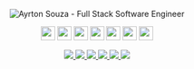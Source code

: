 <p align="center">
  <img src="https://github.com/ayrtonbsouza/landing/assets/30063455/9bf86ed1-d67a-4c1b-b523-5d852952c8b1" 
  alt="Ayrton Souza - Full Stack Software Engineer" />
</p>
<p align="center">
<img src="https://img.shields.io/badge/javascript-%231c1914.svg?&style=for-the-badge&logo=javascript&logoColor=%23fdf8f1" height="25"/>
<img src="https://img.shields.io/badge/typescript%20-%231c1914.svg?&style=for-the-badge&logo=typescript&logoColor=%23fdf8f1" height="25"/>
<img src="https://img.shields.io/badge/node.js%20-%231c1914.svg?&style=for-the-badge&logo=node.js&logoColor=%23fdf8f1" height="25"/>
  <img src="https://img.shields.io/badge/go%20-%231c1914.svg?&style=for-the-badge&logo=go&logoColor=%23fdf8f1" height="25"/>
<img src="https://img.shields.io/badge/elixir%20-%231c1914.svg?&style=for-the-badge&logo=elixir&logoColor=%23fdf8f1" height="25"/>
<img src="https://img.shields.io/badge/react%20-%231c1914.svg?&style=for-the-badge&logo=react&logoColor=%23fdf8f1" height="25"/>
<img src="https://img.shields.io/badge/react%20native-%231c1914.svg?&style=for-the-badge&logo=react&logoColor=%23fdf8f1" height="25"/>
</p>

<p align="center">

  <a href="https://web.whatsapp.com/send?phone=+5511941800859" alt="WhatsApp" target="_blank">
    <img src="https://img.shields.io/badge/-WhatsApp-1c1914?style=for-the-badge&logo=WhatsApp&logoColor=%23fdf8f1" />
  </a>

  <a href="mailto:me@ayrtonsouza.com" alt="mail" target="_blank">
    <img src="https://img.shields.io/badge/-Mail-1c1914?style=for-the-badge&logo=gmail&logoColor=%23fdf8f1" />
  </a>

  <a href="https://www.linkedin.com/in/ayrtonsouza" alt="LinkedIn" target="_blank">
    <img src="https://img.shields.io/badge/-LinkedIn-1c1914?style=for-the-badge&logo=Linkedin&logoColor=%23fdf8f1" />
  </a>

  <a href="https://github.com/ayrtonbsouza" alt="GitHub" target="_blank">
    <img src="https://img.shields.io/badge/-GitHub-1c1914?style=for-the-badge&logo=Github&logoColor=%23fdf8f1" />
  </a>
  
  <a href="https://medium.com/@ayrtonsouza" alt="Medium" target="_blank">
    <img src="https://img.shields.io/badge/-Medium-1c1914?style=for-the-badge&logo=Medium&logoColor=%23fdf8f1" />
  </a>
  <a href="[https://ayrtonsouza.com](https://ayrtonsouza.com/)" alt="Website" target="_blank">
    <img src="https://img.shields.io/badge/-Website-1c1914?style=for-the-badge&logo=nextdotjs&logoColor=%23fdf8f1" />
  </a>
</p>
